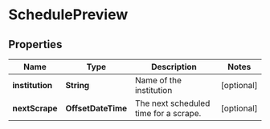 

# SchedulePreview


## Properties

| Name | Type | Description | Notes |
|------------ | ------------- | ------------- | -------------|
|**institution** | **String** | Name of the institution |  [optional] |
|**nextScrape** | **OffsetDateTime** | The next scheduled time for a scrape. |  [optional] |



